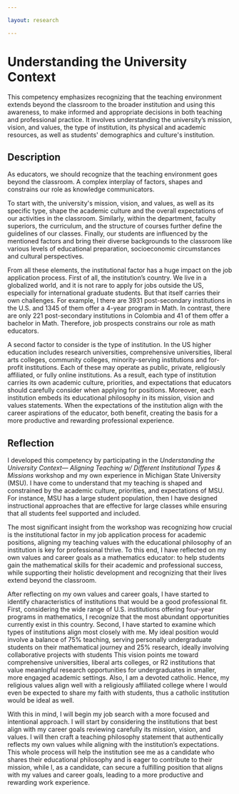 ```yaml
---

layout: research

---
```


<h1> Understanding the University Context </h1>

This competency emphasizes recognizing that the teaching environment extends beyond the classroom to the broader institution and using this awareness, to make informed and appropriate decisions in both teaching and professional practice.  It involves  understanding the university’s mission, vision, and values, the type of institution, its physical and academic resources, as well as students' demographics and culture's institution. 

<div class="block">
      <h2> Description </h2>
<p>
As educators, we should recognize that the teaching environment goes beyond the classroom. A complex interplay of factors, shapes and constrains our role as knowledge communicators.
</p>
<p>

To start with, the university's mission, vision, and values, as well as its specific type, shape the academic culture and the overall expectations of our activities in the classroom. Similarly, within the department, faculty superiors, the curriculum, and the structure of courses further define the guidelines of our classes. Finally, our students are influenced by the mentioned factors and bring their diverse backgrounds to the classroom like various levels of educational preparation, socioeconomic circumstances and cultural perspectives. 
</p>
<p>

From all these elements, the institutional factor has a huge impact on the job application process. First of all, the institution’s country. We live in a globalized world, and it is not rare to apply for jobs outside the US, especially for international graduate students. But that itself carries their own challenges. For example, I there are 3931 post-secondary institutions in the U.S. and 1345  of them offer a 4-year program in Math. In contrast, there are only 221  post-secondary institutions in Colombia and 41  of them offer a bachelor in Math. Therefore, job prospects constrains our role as math educators.
</p>
<p>

A second factor to consider is the type of institution. In the US higher education includes research universities, comprehensive universities, liberal arts colleges, community colleges, minority-serving institutions and for-profit institutions. Each of these may operate as public, private, religiously affiliated, or fully online institutions. As a result, each type of institution carries its own academic culture, priorities, and expectations that educators should carefully consider when applying for positions. Moreover, each institution embeds its educational philosophy in its mission, vision and values statements. When the expectations of the institution align with the career aspirations of the educator, both benefit, creating the basis for a more productive and rewarding professional experience.
</p>

</div>

<div class="block">
      <h2> Reflection </h2>
<p>

I developed this competency by participating in the <em> Understanding the University Context— Aligning Teaching w/ Different Institutional Types & Missions </em> workshop and my own experience in Michigan State University (MSU). I have come to understand that my teaching is shaped and constrained by the academic culture, priorities, and expectations of MSU. For instance, MSU has a large student population, then I have designed instructional approaches that are effective for large classes while ensuring that all students feel supported and included.
</p>
<p>
The most significant insight from the workshop was recognizing how crucial 
is the institutional factor in my job application process for academic positions, aligning my teaching values with the educational philosophy of an institution is key for professional thrive. To this end, I have reflected on my own values and career goals as a mathematics educator: to help students gain the mathematical skills for their academic and professional success, while supporting their holistic development and recognizing that their lives extend beyond the classroom.
</p>
<p>
After reflecting on my own values and career goals, I have started to identify characteristics of institutions that would be a good professional fit. First, considering the wide range of U.S. institutions offering four-year programs in mathematics, I recognize that the most abundant opportunities currently exist in this country. Second, I have started to examine which types of institutions align most closely with me. My ideal position would involve a balance of 75% teaching, serving personally undergraduate students on their mathematical journey and 25% research, ideally involving collaborative projects with students This vision points me toward comprehensive universities, liberal arts colleges, or R2 institutions that value meaningful research opportunities for undergraduates in smaller, more engaged academic settings. Also, I am a devoted catholic. Hence, my religious values align well with a  religiously affiliated college where I would even be expected to share my faith with students, thus a catholic institution would be ideal as well.
</p>
<p>
With this in mind, I will begin my job search with a more focused and intentional approach. I will start by considering the institutions that best align with my career goals reviewing carefully its mission, vision, and values. I will then craft a teaching philosophy statement that authentically reflects my own values while aligning with the institution’s expectations. This whole process will help the institution see me as a candidate who shares their educational philosophy and is eager to contribute to their mission, while I, as a candidate, can secure a fulfilling position that aligns with my values and career goals, leading to a more productive and rewarding work experience. 

</p>  
</div>













